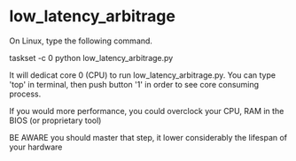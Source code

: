 # low_latency_arbitrage


On Linux, type the following command. 

taskset -c 0 python low_latency_arbitrage.py

It will dedicat core 0 (CPU) to run low_latency_arbitrage.py. You can type 'top' in terminal, then push button '1' in order to see core consuming process.

If you would more performance, you could overclock your CPU, RAM in the BIOS (or proprietary tool)

BE AWARE you should master that step, it lower considerably the lifespan of your hardware  

